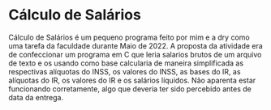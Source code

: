 # Cálculo de Salários

  Cálculo de Salários é um pequeno programa feito por mim e a dry como uma tarefa da faculdade durante Maio de 2022. A proposta da atividade era de confeccionar um programa em C que leria salarios brutos de um arquivo de texto e os usando como base calcularia de maneira simplificada as respectivas alíquotas do INSS, os valores do INSS, as bases do IR, as alíquotas do IR, os valores do IR e os salários líquidos.
  Não aparenta estar funcionando corretamente, algo que deveria ter sido percebido antes de data da entrega.
